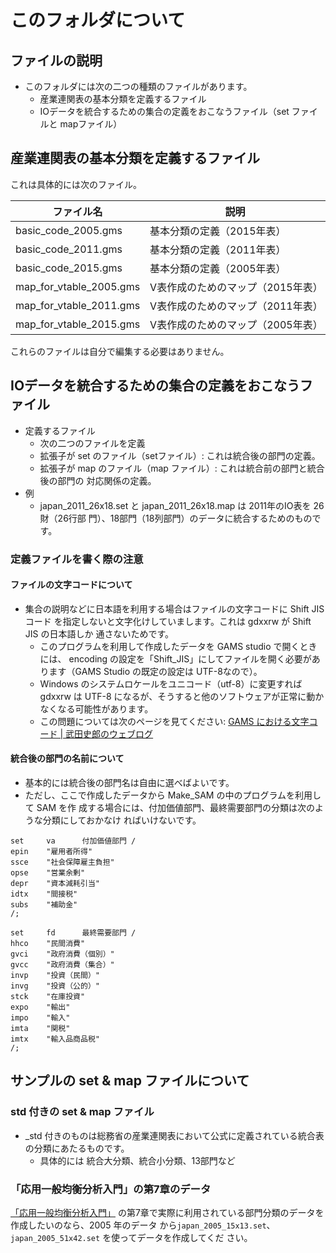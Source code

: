 <!--
Filename:       README.md
Author:         Shiro Takeda
e-mail          <shiro.takeda@gmail.com>
First-written:  <2020-11-29>
Time-stamp:     <2022-01-07 12:24:28 st>
-->

このフォルダについて
==============================

## ファイルの説明

+ このフォルダには次の二つの種類のファイルがあります。
  + 産業連関表の基本分類を定義するファイル
  + IOデータを統合するための集合の定義をおこなうファイル（set ファイルと mapファイル）
  
## 産業連関表の基本分類を定義するファイル

これは具体的には次のファイル。


| ファイル名              | 説明                              |
|-------------------------|-----------------------------------|
| basic_code_2005.gms     | 基本分類の定義（2015年表）        |
| basic_code_2011.gms     | 基本分類の定義（2011年表）        |
| basic_code_2015.gms     | 基本分類の定義（2005年表）        |
| map_for_vtable_2005.gms | V表作成のためのマップ（2015年表） |
| map_for_vtable_2011.gms | V表作成のためのマップ（2011年表） |
| map_for_vtable_2015.gms | V表作成のためのマップ（2005年表） |


これらのファイルは自分で編集する必要はありません。





## IOデータを統合するための集合の定義をおこなうファイル
  
+ 定義するファイル
  + 次の二つのファイルを定義
  + 拡張子が set のファイル（setファイル）: これは統合後の部門の定義。
  + 拡張子が map のファイル（map ファイル）: これは統合前の部門と統合後の部門の
    対応関係の定義。
+ 例
  + japan_2011_26x18.set と japan_2011_26x18.map は 2011年のIO表を 26財（26行部
    門）、18部門（18列部門）のデータに統合するためのものです。
    
    
### 定義ファイルを書く際の注意

#### ファイルの文字コードについて

+ 集合の説明などに日本語を利用する場合はファイルの文字コードに Shift JIS コード
  を指定しないと文字化けしていまします。これは gdxxrw が Shift JIS の日本語しか
  通さないためです。
  + このプログラムを利用して作成したデータを GAMS studio で開くときには、
    encoding の設定を「Shift_JIS」にしてファイルを開く必要があります（GAMS
    Studio の既定の設定は UTF-8なので）。
  + Windows のシステムロケールをユニコード（utf-8）に変更すれば gdxxrw は UTF-8
    になるが、そうすると他のソフトウェアが正常に動かなくなる可能性があります。
  + この問題については次のページを見てください: [GAMS における文字コード \| 武田史郎のウェブログ](https://shirotakeda.org/blog-ja/?p=4102)


#### 統合後の部門の名前について

+ 基本的には統合後の部門名は自由に選べばよいです。
+ ただし、ここで作成したデータから Make_SAM の中のプログラムを利用して SAM を作
  成する場合には、付加価値部門、最終需要部門の分類は次のような分類にしておかなけ
  ればいけないです。

```
set     va      付加価値部門 /
epin    "雇用者所得"
ssce    "社会保障雇主負担"
opse    "営業余剰"
depr    "資本減耗引当"
idtx    "間接税"
subs    "補助金"
/;

set     fd      最終需要部門 /
hhco    "民間消費"
gvci    "政府消費（個別）"
gvcc    "政府消費（集合）"
invp    "投資（民間）"
invg    "投資（公的）"
stck    "在庫投資"
expo    "輸出"
impo    "輸入"
imta    "関税"
imtx    "輸入品商品税"
/;
```

## サンプルの set & map ファイルについて
   
### std 付きの set & map ファイル
  
+ _std 付きのものは総務省の産業連関表において公式に定義されている統合表の分類にあたるものです。
  + 具体的には 統合大分類、統合小分類、13部門など


### 「応用一般均衡分析入門」の第7章のデータ

[「応用一般均衡分析入門」](https://shirotakeda.org/ja/research-ja/cge-howto.html)
の第7章で実際に利用されている部門分類のデータを作成したいのなら、2005 年のデータ
から`japan_2005_15x13.set`、 `japan_2005_51x42.set` を使ってデータを作成してくだ
さい。




<!--
--------------------
Local Variables:
mode: markdown
fill-column: 80
coding: utf-8-dos
End:
-->

